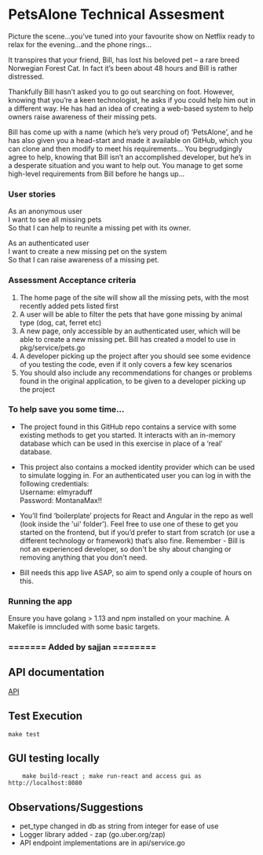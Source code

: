 # PetsAlone Technical Assesment

Picture the scene…you’ve tuned into your favourite show on Netflix ready to relax for the evening…and the phone rings…

It transpires that your friend, Bill, has lost his beloved pet – a rare breed Norwegian Forest Cat. In fact it’s been about 48 hours and Bill is rather distressed.

Thankfully Bill hasn’t asked you to go out searching on foot. However, knowing that you’re a keen technologist, he asks if you could help him out in a different way. He has had an idea of creating a web-based system to help owners raise awareness of their missing pets.

Bill has come up with a name (which he’s very proud of) ‘PetsAlone’, and he has also given you a head-start and made it available on GitHub, which you can clone and then modify to meet his requirements… You begrudgingly agree to help, knowing that Bill isn’t an accomplished developer, but he’s in a desperate situation and you want to help out. You manage to get some high-level requirements from Bill before he hangs up...


### User stories

As an anonymous user  
I want to see all missing pets  
So that I can help to reunite a missing pet with its owner.  

As an authenticated user  
I want to create a new missing pet on the system  
So that I can raise awareness of a missing pet.

### Assessment Acceptance criteria

1. The home page of the site will show all the missing pets, with the most recently added pets listed first
2. A user will be able to filter the pets that have gone missing by animal type (dog, cat, ferret etc)
3. A new page, only accessible by an authenticated user, which will be able to create a new missing pet. Bill has created a model to use in pkg/service/pets.go
4. A developer picking up the project after you should see some evidence of you testing the code, even if it only covers a few key scenarios
5. You should also include any recommendations for changes or problems found in the original application, to be given to a developer picking up the project

### To help save you some time...

-   The project found in this GitHub repo contains a service with some existing methods to get you started. It interacts with an in-memory database which can be used in this exercise in place of a ‘real’ database. 

-   This project also contains a mocked identity provider which can be used to simulate logging in. For an authenticated user you can log in with the following credentials:  
Username: elmyraduff  
Password: MontanaMax!!

-	You’ll find ‘boilerplate’ projects for React and Angular in the repo as well (look inside the 'ui' folder'). Feel free to use one of these to get you started on the frontend, but if you’d prefer to start from scratch (or use a different technology or framework) that’s also fine. Remember - Bill is not an experienced developer, so don't be shy about changing or removing anything that you don't need.

-	Bill needs this app live ASAP, so aim to spend only a couple of hours on this. 

### Running the app
Ensure you have golang > 1.13 and npm installed on your machine. A Makefile is imncluded with some basic targets.

### ======= Added by sajjan ========

## API documentation
[API](docs/openapi.yaml)

## Test Execution
  
```
make test
```
## GUI testing locally

```
    make build-react ; make run-react and access gui as http://localhost:8080
```
## Observations/Suggestions
- pet_type changed in db as string from integer for ease of use
- Logger library added - zap (go.uber.org/zap)
- API endpoint implementations are in api/service.go